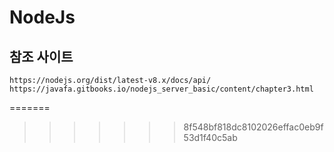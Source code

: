 # NodeJs

## 참조 사이트
    https://nodejs.org/dist/latest-v8.x/docs/api/
    https://javafa.gitbooks.io/nodejs_server_basic/content/chapter3.html

=======
>>>>>>> 8f548bf818dc8102026effac0eb9f53d1f40c5ab
